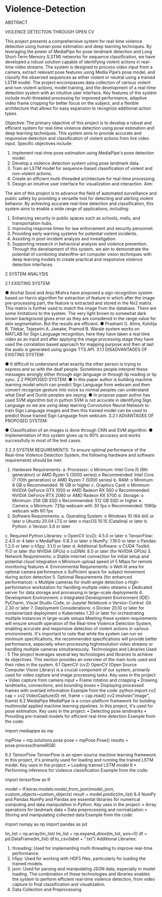 # Violence-Detection
ABSTRACT

VIOLENCE DETECTION THROUGH OPEN CV


This project presents a comprehensive system for real-time violence detection using human
pose estimation and deep learning techniques. By leveraging the power of MediaPipe for
pose landmark detection and Long Short-Term Memory (LSTM) networks for sequence
classification, we have developed a robust solution capable of identifying violent actions in
real-time video streams. The system is designed to process video input from a camera, extract
relevant pose features using Media Pipe’s pose model, and classify the observed sequences
as either violent or neutral using a trained LSTM model. The project encompasses data
collection of various violent and non-violent actions, model training, and the development
of a real-time detection system with an intuitive user interface. Key features of the system
include multi-threaded processing for improved performance, adaptive video frame cropping
for better focus on the subject, and a flexible architecture that allows for easy expansion to
recognize additional action types. 


Objective:
The primary objective of this project is to develop a robust and efficient system for real-time
violence detection using pose estimation and deep learning techniques. This system aims to provide
accurate and responsive detection and classification of violent actions from live video input.
Specific objectives include:
1. Implement real-time pose estimation using MediaPipe's pose detection model.
2. Develop a violence detection system using pose landmark data.
3. Train an LSTM model for sequence-based classification of violent and non-violent actions.
4. Create an efficient multi-threaded architecture for real-time processing.
5. Design an intuitive user interface for visualization and interaction.
Aim:

The aim of this project is to advance the field of automated surveillance and public safety by
providing a versatile tool for detecting and alerting violent behavior. By achieving accurate real-time
detection and classification, this system aims to enable a wide range of applications, including:
1. Enhancing security in public spaces such as schools, malls, and transportation hubs.
2. Improving response times for law enforcement and security personnel.
3. Providing early warning systems for potential violent incidents.
4. Assisting in post-incident analysis and investigation.
5. Supporting research in behavioral analysis and violence prevention.
Through the development of this system, we aim to demonstrate the potential of combining
stateofthe-art computer vision techniques with deep learning models to create practical and
responsive violence detection interfaces.


 2
 SYSTEM ANALYSIS

2.1 EXISTING SYSTEM:

● Anchal Sood and Anju Mishra have proposed a sign recognition system based on
Harris algorithm for extraction of feature in which after the image pre-processing
part, the feature is extracted and stored in the Nx2 matrix. This matrix is further used
to match the image from the database. There are some limitations to the system. The
very light brown to somewhat dark brown background gives error as they are
considered in the range value for skin segmentation. But the results are efficient.
● Prashant G. Ahire, Kshitija B. Tilekar, Tejaswini A. Jawake, Pramod B. Warale
system works on MATLAB for Sign Language recognition, here they have taken a
real time video as an input and after applying the image processing stage they have
used the correlation based approach for mapping purpose and then at last the audio is
generated using google TTS API.
3.1.1 DISADVANTAGES OF EXISTING SYSTEM:

● It difficult to understand what exactly the other person is trying to express and so with
the deaf people. Sometimes people interpret these messages wrongly either through
sign language or through lip reading or lip sync.
2.2 PROPOSED SYSTEM:
● In this paper author is building machine learning model which can predict Sign
Language from webcam and then convert recognize gesture into voice so normal
peoples can understand what Deaf and Dumb peoples are saying.
● In propose paper author has used SVM algorithm but in python SVM is not accurate
in identifying Sign Language so we are using deep learning Convolution Neural
Network to train Sign Language images and then this trained model can be used to
predict those trained Sign Language from webcam.
3.2.1 ADVANTAGES OF PROPOSED SYSTEM:

● Classification of an images is done through CNN and SVM algorithm.
● Implementation of this system gives up to 90% accuracy and works successfully in
most of the test cases.

 3
2.3 SYSTEM REQUIREMENTS:
To ensure optimal performance of the Real-time Violence Detection System, the following hardware
and software requirements should be met:
 1. Hardware Requirements: a. Processor: o Minimum: Intel Core i5
(8th generation) or AMD Ryzen 5 (3000 series) o Recommended: Intel Core i7
 (10th generation) or AMD Ryzen 7 (5000 series) b. RAM: o Minimum: 8 GB o
Recommended: 16 GB or higher
c. Graphics Card:
o Minimum: NVIDIA GeForce GTX 1050 or AMD Radeon RX 560 o Recommended:
NVIDIA GeForce RTX 2060 or AMD
Radeon RX 5700 d. Storage:
o Minimum: 256 GB SSD o Recommended: 512 GB
SSD or higher
e. Camera:
o Minimum: 720p webcam with 30 fps o Recommended:
1080p webcam with 60 fps
2. Software Requirements: a. Operating System: o
Windows 10 (64-bit) or later o Ubuntu 20.04 LTS
or later o macOS 10.15 (Catalina) or
later
b. Python:
o Version 3.8 or later

c. Required Python Libraries:
o OpenCV (cv2): 4.5.0 or
 later o TensorFlow: 2.4.0 or
 4
later o MediaPipe: 0.8.3 or later o
NumPy: 1.19.0 or later o
Pandas: 1.2.0 or later o
h5py: 3.1.0 or later
d. Additional Software: o CUDA Toolkit: 11.0 or later (for NVIDIA GPUs) o cuDNN: 8.0
or later (for NVIDIA GPUs)
3. Network Requirements:
o Stable internet connection for initial setup and potential cloud integration o
Minimum upload speed of 5 Mbps for remote monitoring features
4. Environmental Requirements:
o Well-lit area for optimal camera performance o Sufficient space for subject
movement during action
detection
5. Optional Requirements (for enhanced performance):
 o Multiple cameras for multi-angle detection o High-performance
workstation for handling multiple video streams o Dedicated server for data storage and
processing in large-scale deployments
6. Development Environment: o Integrated Development Environment (IDE):
PyCharm, Visual Studio Code, or Jupyter
 Notebook o Version
Control: Git 2.30 or later
7. Deployment Considerations:
 o Docker 20.10 or later for containerized deployment o Kubernetes 1.20 or
later for orchestrating multiple instances in large-scale setups
Meeting these system requirements will ensure smooth operation of the Real-time Violence
Detection System, enabling accurate and responsive detection of violent actions in various
environments. It's important to note that while the system can run on minimum specifications, the
recommended specifications will provide better performance, especially when processing
highresolution video streams or handling multiple cameras simultaneously.
 Technologies and Libraries Used :
 5
The project leverages several key technologies and libraries to achieve its objectives. This section
provides an overview of the main tools used and their roles in the system.
6.1 OpenCV (cv2)
OpenCV (Open Source Computer Vision Library) is a crucial component of our system, primarily
used for video capture and image processing tasks.
Key uses in the project:
• Video capture from camera input
• Frame rotation and cropping
• Drawing landmarks, connections, and bounding boxes
• Displaying processed frames with overlaid information
Example from the code:
python
import cv2 cap = cv2.VideoCapture(0) ret, frame = cap.read() cv2.imshow("image",
frame)
6.2 MediaPipe
MediaPipe is a cross-platform framework for building multimodal applied machine learning pipelines.
In this project, it's used for pose estimation.
Key uses in the project:
• Detecting pose landmarks
• Providing pre-trained models for efficient real-time detection
Example from the code:

import mediapipe as mp

mpPose = mp.solutions.pose
pose = mpPose.Pose() results =
pose.process(frameRGB)

6.3 TensorFlow
TensorFlow is an open-source machine learning framework. In this project, it's primarily used for
loading and running the trained LSTM model.
Key uses in the project:
• Loading trained LSTM model
 6
• Performing inference for violence classification
Example from the code:

import tensorflow as tf

model = tf.keras.models.model_from_json(model_json, custom_objects=custom_objects) result = model.predict(lm_list)
6.4 NumPy and Pandas
NumPy and Pandas are essential libraries for numerical computing and data manipulation in Python.
Key uses in the project:
• Array operations for landmark data
• Data preprocessing and normalization
• Storing and manipulating collected data
Example from the code:

import numpy as np import pandas as pd

lm_list = np.array(lm_list) lm_list =
np.expand_dims(lm_list, axis=0) df =
pd.DataFrame(lm_list) df.to_csv(label +
".txt")
Additional Libraries:
1. threading: Used for implementing multi-threading to improve real-time performance.
2. h5py: Used for working with HDF5 files, particularly for loading the trained models.
3. json: Used for parsing and manipulating JSON data, especially in model loading.
The combination of these technologies and libraries enables the system to perform efficient real-time
violence detection, from video capture to final classification and visualization.
7. Data Collection and Preprocessing
